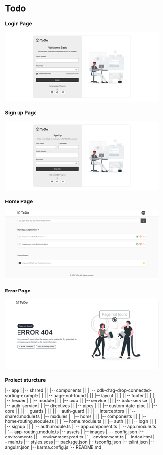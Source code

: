 # Todo

### Login Page 
<img alt='App Screen' src='images/login-page.png'/>

### Sign up Page 
<img alt='App Screen' src='images/signup-page.png'/>

### Home Page 
<img alt='App Screen' src='images/home-screen-page.png'/>

### Error Page 
<img alt='App Screen' src='images/error-page-todo.png'/>


### Project sturcture
<p>
|-- app
|   |-- shared
|   |   |-- components
|   |   |   |-- cdk-drag-drop-connected-sorting-example
|   |   |   |-- page-not-found
|   |   |   |-- layout
|   |   |   |   |-- footer
|   |   |   |   |-- header
|   |   |-- module
|   |   |   |-- todo
|   |   |-- service
|   |   |   |-- todo-service
|   |   |   |-- auth-service
|   |   |-- directives
|   |   |-- pipes
|   |   |   |-- custom-date-pipe
|   |   |-- core
|   |   |   |-- guards
|   |   |   |   |-- auth-guard
|   |   |   |-- interceptors
|   |   `-- shared.module.ts
|   |-- modules
|   |   |-- home
|   |   |   |-- components
|   |   |   |-- home-routing.module.ts
|   |   |   `-- home.module.ts
|   |   |-- auth
|   |   |   |-- login
|   |   |   |-- signup
|   |   |   `-- auth.module.ts
|   `-- app.component.ts
|   `-- app.module.ts
|   `-- app-routing.module.ts
|-- assets
|   |-- images
|   `-- config.json
|-- environments
|   |-- environment.prod.ts
|   `-- environment.ts
|-- index.html
|-- main.ts
|-- styles.scss
|-- package.json
|-- tsconfig.json
|-- tslint.json
|-- angular.json
|-- karma.config.js
`-- README.md
</p>
